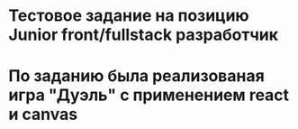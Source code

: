 # Тестовое задание на позицию Junior front/fullstack разработчик

# По заданию была реализованая игра "Дуэль" с применением react и canvas
